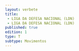 ```yaml
---
layout: verbete
title:
 - LIGA DA DEFESA NACIONAL (LDN)
 - LIGA DA DEFESA NACIONAL (LDN)
published: true
edition: 1  
type: T
subtype: Movimentos
---
```


